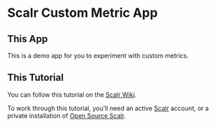 Scalr Custom Metric App
=======================

This App
--------

This is a demo app for you to experiment with custom metrics.

This Tutorial
-------------

You can follow this tutorial on the [Scalr Wiki][1].

To work through this tutorial, you'll need an active [Scalr][2] account, or a
private installation of [Open Source Scalr][3].


  [1]: http://wiki.scalr.com/x/hABx
  [2]: http://www.scalr.com
  [3]: https://github.com/Scalr/scalr
